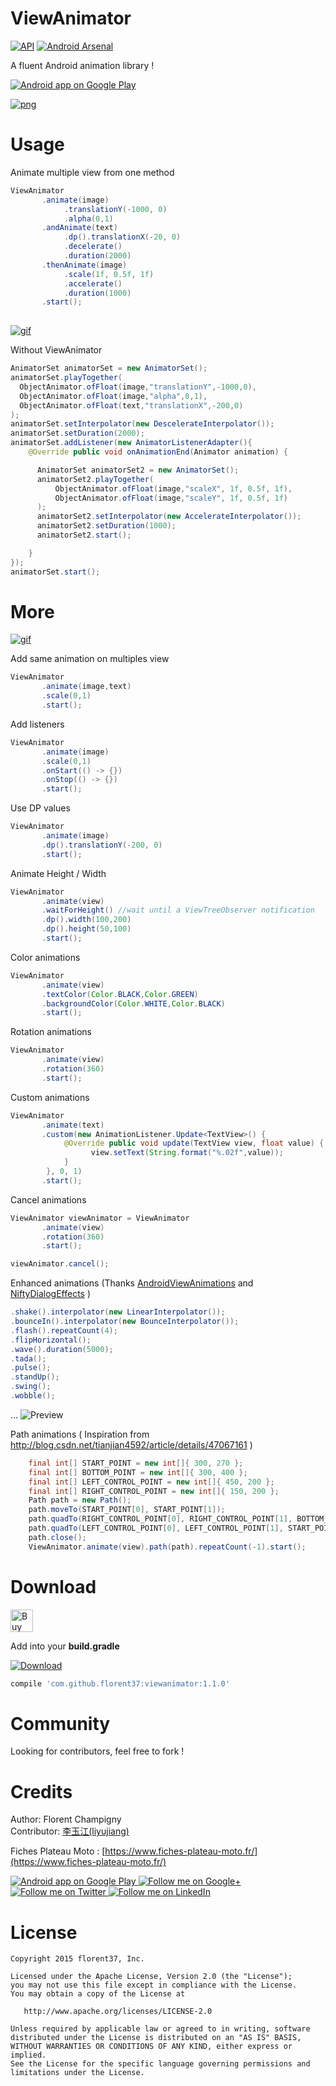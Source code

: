 ViewAnimator
=======

[![API](https://img.shields.io/badge/API-11%2B-green.svg)](https://github.com/florent37/ViewAnimator/tree/master)
[![Android Arsenal](https://img.shields.io/badge/Android%20Arsenal-ViewAnimator-brightgreen.svg?style=flat)](http://android-arsenal.com/details/1/2942)

A fluent Android animation library !


<a href="https://goo.gl/WXW8Dc">
  <img alt="Android app on Google Play" src="https://developer.android.com/images/brand/en_app_rgb_wo_45.png" />
</a>

[![png](https://raw.githubusercontent.com/florent37/ViewAnimator/master/montain_small.jpg)](https://github.com/florent37/ViewAnimator)

# Usage

Animate multiple view from one method

```java
ViewAnimator
       .animate(image)
            .translationY(-1000, 0)
            .alpha(0,1)
       .andAnimate(text)
            .dp().translationX(-20, 0)
            .decelerate()
            .duration(2000)
       .thenAnimate(image)
            .scale(1f, 0.5f, 1f)
            .accelerate()
            .duration(1000)
       .start();
       
```

[![gif](https://j.gifs.com/ERlBzW.gif)](https://youtu.be/ZHw8MfOM1Eg)

Without ViewAnimator

```java
AnimatorSet animatorSet = new AnimatorSet();
animatorSet.playTogether(
  ObjectAnimator.ofFloat(image,"translationY",-1000,0),
  ObjectAnimator.ofFloat(image,"alpha",0,1),
  ObjectAnimator.ofFloat(text,"translationX",-200,0)
);
animatorSet.setInterpolator(new DescelerateInterpolator());
animatorSet.setDuration(2000);
animatorSet.addListener(new AnimatorListenerAdapter(){
    @Override public void onAnimationEnd(Animator animation) {

      AnimatorSet animatorSet2 = new AnimatorSet();
      animatorSet2.playTogether(
          ObjectAnimator.ofFloat(image,"scaleX", 1f, 0.5f, 1f),
          ObjectAnimator.ofFloat(image,"scaleY", 1f, 0.5f, 1f)
      );
      animatorSet2.setInterpolator(new AccelerateInterpolator());
      animatorSet2.setDuration(1000);
      animatorSet2.start();

    }
});
animatorSet.start();
```

# More

[![gif](https://j.gifs.com/XD6R4V.gif)](https://youtu.be/Qlj40Y6ChSM)

Add same animation on multiples view
```java
ViewAnimator
       .animate(image,text)
       .scale(0,1)
       .start();
```

Add listeners
```java
ViewAnimator
       .animate(image)
       .scale(0,1)
       .onStart(() -> {})
       .onStop(() -> {})
       .start();

```

Use DP values
```java
ViewAnimator
       .animate(image)
       .dp().translationY(-200, 0)
       .start();
```

Animate Height / Width
```java
ViewAnimator
       .animate(view)
       .waitForHeight() //wait until a ViewTreeObserver notification
       .dp().width(100,200)
       .dp().height(50,100)
       .start();
```

Color animations
```java
ViewAnimator
       .animate(view)
       .textColor(Color.BLACK,Color.GREEN)
       .backgroundColor(Color.WHITE,Color.BLACK)
       .start();
```

Rotation animations
```java
ViewAnimator
       .animate(view)
       .rotation(360)
       .start();
```

Custom animations
```java
ViewAnimator
       .animate(text)
       .custom(new AnimationListener.Update<TextView>() {
            @Override public void update(TextView view, float value) {
                  view.setText(String.format("%.02f",value));
            }
        }, 0, 1)
       .start();
```

Cancel animations
```java
ViewAnimator viewAnimator = ViewAnimator
       .animate(view)
       .rotation(360)
       .start();

viewAnimator.cancel();
```

Enhanced animations (Thanks [AndroidViewAnimations](https://github.com/daimajia/AndroidViewAnimations) and [NiftyDialogEffects](https://github.com/sd6352051/NiftyDialogEffects) )   
```java
.shake().interpolator(new LinearInterpolator());
.bounceIn().interpolator(new BounceInterpolator());
.flash().repeatCount(4);
.flipHorizontal();
.wave().duration(5000);
.tada();
.pulse();
.standUp();
.swing();
.wobble();
```
...
![Preview](/EnhancedAnimations.gif)

Path animations ( Inspiration from http://blog.csdn.net/tianjian4592/article/details/47067161 )   
```java
    final int[] START_POINT = new int[]{ 300, 270 };
    final int[] BOTTOM_POINT = new int[]{ 300, 400 };
    final int[] LEFT_CONTROL_POINT = new int[]{ 450, 200 };
    final int[] RIGHT_CONTROL_POINT = new int[]{ 150, 200 };
    Path path = new Path();
    path.moveTo(START_POINT[0], START_POINT[1]);
    path.quadTo(RIGHT_CONTROL_POINT[0], RIGHT_CONTROL_POINT[1], BOTTOM_POINT[0], BOTTOM_POINT[1]);
    path.quadTo(LEFT_CONTROL_POINT[0], LEFT_CONTROL_POINT[1], START_POINT[0], START_POINT[1]);
    path.close();
    ViewAnimator.animate(view).path(path).repeatCount(-1).start();
```


# Download

<a href='https://ko-fi.com/A160LCC' target='_blank'><img height='36' style='border:0px;height:36px;' src='https://az743702.vo.msecnd.net/cdn/kofi1.png?v=0' border='0' alt='Buy Me a Coffee at ko-fi.com' /></a>

Add into your **build.gradle**

[![Download](https://api.bintray.com/packages/florent37/maven/ViewAnimator/images/download.svg)](https://bintray.com/florent37/maven/ViewAnimator/_latestVersion)

```groovy
compile 'com.github.florent37:viewanimator:1.1.0'
```

# Community

Looking for contributors, feel free to fork !

# Credits

Author: Florent Champigny   
Contributor: [李玉江(liyujiang)](https://github.com/gzu-liyujiang/ViewAnimator)   

Fiches Plateau Moto : [https://www.fiches-plateau-moto.fr/](https://www.fiches-plateau-moto.fr/)

<a href="https://goo.gl/WXW8Dc">
  <img alt="Android app on Google Play" src="https://developer.android.com/images/brand/en_app_rgb_wo_45.png" />
</a>

<a href="https://plus.google.com/+florentchampigny">
  <img alt="Follow me on Google+"
       src="https://raw.githubusercontent.com/florent37/DaVinci/master/mobile/src/main/res/drawable-hdpi/gplus.png" />
</a>
<a href="https://twitter.com/florent_champ">
  <img alt="Follow me on Twitter"
       src="https://raw.githubusercontent.com/florent37/DaVinci/master/mobile/src/main/res/drawable-hdpi/twitter.png" />
</a>
<a href="https://fr.linkedin.com/in/florentchampigny">
  <img alt="Follow me on LinkedIn"
       src="https://raw.githubusercontent.com/florent37/DaVinci/master/mobile/src/main/res/drawable-hdpi/linkedin.png" />
</a>

# License

    Copyright 2015 florent37, Inc.

    Licensed under the Apache License, Version 2.0 (the "License");
    you may not use this file except in compliance with the License.
    You may obtain a copy of the License at

       http://www.apache.org/licenses/LICENSE-2.0

    Unless required by applicable law or agreed to in writing, software
    distributed under the License is distributed on an "AS IS" BASIS,
    WITHOUT WARRANTIES OR CONDITIONS OF ANY KIND, either express or implied.
    See the License for the specific language governing permissions and
    limitations under the License.
